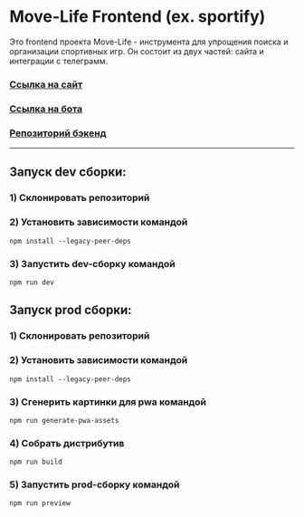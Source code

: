 # Move-Life Frontend (ex. sportify)

Это frontend проекта Move-Life - инструмента для упрощения поиска и
организации спортивных игр. Он состоит из двух частей: сайта и интеграции с телеграмм.

### [Ссылка на сайт](https://move-life.ru/events)

### [Ссылка на бота](https://t.me/movelife_ond_bot)

### [Репозиторий бэкенд](https://github.com/TheVovchenskiy/sportify-backend)

---

## Запуск dev сборки:

### 1) Склонировать репозиторий

### 2) Установить зависимости командой

```
npm install --legacy-peer-deps
```

### 3) Запустить dev-сборку командой

```
npm run dev
```

## Запуск prod сборки:

### 1) Склонировать репозиторий

### 2) Установить зависимости командой

```
npm install --legacy-peer-deps
```

### 3) Сгенерить картинки для pwa командой

```
npm run generate-pwa-assets
```

### 4) Собрать дистрибутив

```
npm run build
```

### 5) Запустить prod-сборку командой

```
npm run preview
```
